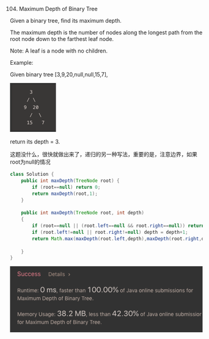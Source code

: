 
104. Maximum Depth of Binary Tree

Given a binary tree, find its maximum depth.

The maximum depth is the number of nodes along the longest path from the root node down to the farthest leaf node.

Note: A leaf is a node with no children.

Example:

Given binary tree [3,9,20,null,null,15,7],

![GitHub Logo](/image/104.1.png)

return its depth = 3.

这题没什么，很快就做出来了，递归的另一种写法，重要的是，注意边界，如果root为null的情况

```java
class Solution {
    public int maxDepth(TreeNode root) { 
        if (root==null) return 0;
        return maxDepth(root,1);
    }
    
    public int maxDepth(TreeNode root, int depth)
    {        
        if (root==null || (root.left==null && root.right==null)) return depth;
        if (root.left!=null || root.right!=null) depth = depth+1; 
        return Math.max(maxDepth(root.left,depth),maxDepth(root.right,depth));
        
    }
}
```

![GitHub Logo](/image/104.png)